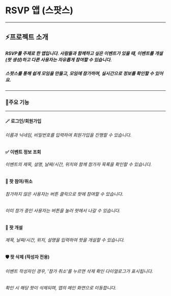 # RSVP 앱 (스팟스)
---

## ⚡프로젝트 소개 

##### RSVP를 주제로 한 앱입니다. 사람들과 함께하고 싶은 이벤트가 있을 때, 이벤트를 개설(팟 생성)하고 다른 사용자는 자유롭게 참여할 수 있습니다.
##### 스팟스를 통해 쉽게 모임을 만들고, 모임에 참가하며, 실시간으로 정보를 확인할 수 있어요.
---


### 📱주요 기능
---

#### 🪄 로그인/회원가입
###### 이름과 닉네임, 비밀번호를 입력하여 회원가입을 진행할 수 있습니다.

#### ✅ 이벤트 정보 조회
###### 이벤트의 제목, 설명, 날짜/시간, 위치와 함께 참가자 목록을 확인할 수 있습니다.

#### 🎯 팟 참여/취소
###### 참가하지 않은 사용자는 버튼 클릭으로 팟에 참여할 수 있습니다.
###### 이미 참가 중인 사용자는 버튼을 눌러 팟에서 나갈 수 있습니다.

#### 👀 팟 개설
###### 제목, 날짜/시간, 위치, 설명을 입력하여 팟을 개설할 수 있습니다.

#### 🛡 팟 삭제 (작성자 전용)
###### 이벤트 작성자인 경우, '참가 취소'를 누르면 삭제 확인 다이얼로그가 표시됩니다.
###### 확인 시 해당 팟이 삭제되며, 앱의 메인 화면으로 이동합니다.

